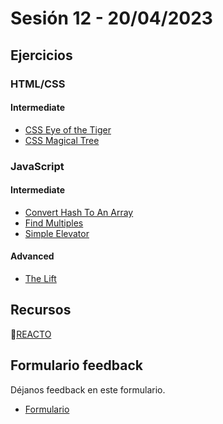 # Sesión 12 - 20/04/2023

## Ejercicios

### HTML/CSS

#### Intermediate

- [CSS Eye of the Tiger](../exercises/css-eye-of-the-tiger/README.md)
- [CSS Magical Tree](../exercises/css-magical-tree/README.md)

### JavaScript

#### Intermediate

- [Convert Hash To An Array](../exercises/convert-hash-to-an-array/README.md)
- [Find Multiples](../exercises/find-multiples/)
- [Simple Elevator](../exercises/simple-elevator/)

#### Advanced

- [The Lift](../exercises/the-lift/)

## Recursos

🔗[REACTO](https://www.youtube.com/watch?v=AoD3hLFxI5I)

## Formulario feedback

Déjanos feedback en este formulario.

- [Formulario](https://forms.gle/rnAV7QAZFqzndaZp8)
